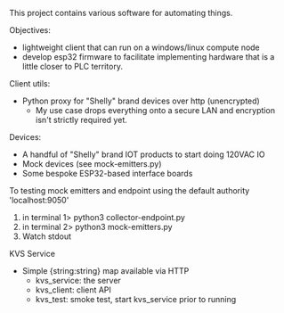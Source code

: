 This project contains various software for automating things.

Objectives:
- lightweight client that can run on a windows/linux compute node
- develop esp32 firmware to facilitate implementing hardware that is
  a little closer to PLC territory.

Client utils:
- Python proxy for "Shelly" brand devices over http (unencrypted)
  - My use case drops everything onto a secure LAN and encryption isn't
    strictly required yet.

Devices:
- A handful of "Shelly" brand IOT products to start doing 120VAC IO
- Mock devices (see mock-emitters.py)
- Some bespoke ESP32-based interface boards


To testing mock emitters and endpoint using the default authority 'localhost:9050'
1) in terminal 1> python3 collector-endpoint.py
2) in terminal 2> python3 mock-emitters.py
3) Watch stdout


KVS Service
- Simple {string:string} map available via HTTP
  - kvs_service: the server
  - kvs_client: client API
  - kvs_test: smoke test, start kvs_service prior to running



